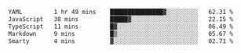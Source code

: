 <!--START_SECTION:waka-->

```txt
YAML         1 hr 49 mins    ███████████████▓░░░░░░░░░   62.31 %
JavaScript   38 mins         █████▓░░░░░░░░░░░░░░░░░░░   22.15 %
TypeScript   11 mins         █▓░░░░░░░░░░░░░░░░░░░░░░░   06.49 %
Markdown     9 mins          █▒░░░░░░░░░░░░░░░░░░░░░░░   05.67 %
Smarty       4 mins          ▓░░░░░░░░░░░░░░░░░░░░░░░░   02.71 %
```

<!--END_SECTION:waka-->
